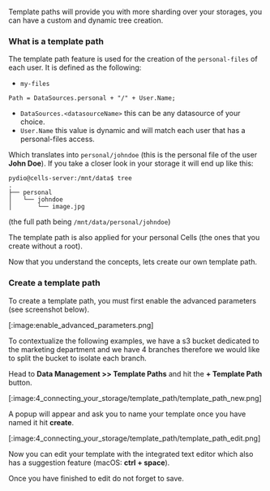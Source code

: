 Template paths will provide you with more sharding over your storages, you can have a custom and dynamic tree creation.

### What is a template path

The template path feature is used for the creation of the `personal-files` of each user.
It is defined as the following:

- `my-files`
```
Path = DataSources.personal + "/" + User.Name;
```

- `DataSources.<datasourceName>` this can be any datasource of your choice.
- `User.Name` this value is dynamic and will match each user that has a personal-files access.

Which translates into `personal/johndoe` (this is the personal file of the user **John Doe**). 
If you take a closer look in your storage it will end up like this:

```
pydio@cells-server:/mnt/data$ tree
.
├── personal
│   └── johndoe
│       └── image.jpg
```
(the full path being `/mnt/data/personal/johndoe`)

The template path is also applied for your personal Cells (the ones that you create without a root).

Now that you understand the concepts, lets create our own template path.

### Create a template path

To create a template path, you must first enable the advanced parameters (see screenshot below).

[:image:enable_advanced_parameters.png]

To contextualize the following examples, we have a s3 bucket dedicated to the marketing department and we have 4 branches therefore we would like to split the bucket to isolate each branch.

Head to **Data Management >> Template Paths** and hit the **+ Template Path** button.

[:image:4_connecting_your_storage/template_path/template_path_new.png]

A popup will appear and ask you to name your template once you have named it hit **create**.

[:image:4_connecting_your_storage/template_path/template_path_edit.png]

Now you can edit your template with the integrated text editor which also has a suggestion feature (macOS: **ctrl + space**).

Once you have finished to edit do not forget to save.